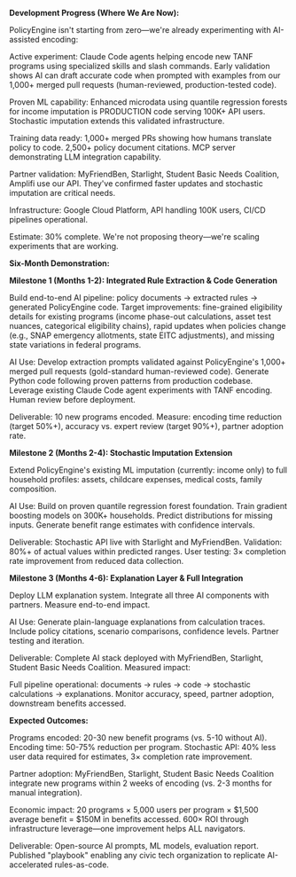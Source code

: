 **Development Progress (Where We Are Now):**

PolicyEngine isn't starting from zero—we're already experimenting with AI-assisted encoding:

Active experiment: Claude Code agents helping encode new TANF programs using specialized skills and slash commands. Early validation shows AI can draft accurate code when prompted with examples from our 1,000+ merged pull requests (human-reviewed, production-tested code).

Proven ML capability: Enhanced microdata using quantile regression forests for income imputation is PRODUCTION code serving 100K+ API users. Stochastic imputation extends this validated infrastructure.

Training data ready: 1,000+ merged PRs showing how humans translate policy to code. 2,500+ policy document citations. MCP server demonstrating LLM integration capability.

Partner validation: MyFriendBen, Starlight, Student Basic Needs Coalition, Amplifi use our API. They've confirmed faster updates and stochastic imputation are critical needs.

Infrastructure: Google Cloud Platform, API handling 100K users, CI/CD pipelines operational.

Estimate: 30% complete. We're not proposing theory—we're scaling experiments that are working.

**Six-Month Demonstration:**

**Milestone 1 (Months 1-2): Integrated Rule Extraction & Code Generation**

Build end-to-end AI pipeline: policy documents → extracted rules → generated PolicyEngine code. Target improvements: fine-grained eligibility details for existing programs (income phase-out calculations, asset test nuances, categorical eligibility chains), rapid updates when policies change (e.g., SNAP emergency allotments, state EITC adjustments), and missing state variations in federal programs.

AI Use: Develop extraction prompts validated against PolicyEngine's 1,000+ merged pull requests (gold-standard human-reviewed code). Generate Python code following proven patterns from production codebase. Leverage existing Claude Code agent experiments with TANF encoding. Human review before deployment.

Deliverable: 10 new programs encoded. Measure: encoding time reduction (target 50%+), accuracy vs. expert review (target 90%+), partner adoption rate.

**Milestone 2 (Months 2-4): Stochastic Imputation Extension**

Extend PolicyEngine's existing ML imputation (currently: income only) to full household profiles: assets, childcare expenses, medical costs, family composition.

AI Use: Build on proven quantile regression forest foundation. Train gradient boosting models on 300K+ households. Predict distributions for missing inputs. Generate benefit range estimates with confidence intervals.

Deliverable: Stochastic API live with Starlight and MyFriendBen. Validation: 80%+ of actual values within predicted ranges. User testing: 3× completion rate improvement from reduced data collection.

**Milestone 3 (Months 4-6): Explanation Layer & Full Integration**

Deploy LLM explanation system. Integrate all three AI components with partners. Measure end-to-end impact.

AI Use: Generate plain-language explanations from calculation traces. Include policy citations, scenario comparisons, confidence levels. Partner testing and iteration.

Deliverable: Complete AI stack deployed with MyFriendBen, Starlight, Student Basic Needs Coalition. Measured impact:

Full pipeline operational: documents → rules → code → stochastic calculations → explanations. Monitor accuracy, speed, partner adoption, downstream benefits accessed.

**Expected Outcomes:**

Programs encoded: 20-30 new benefit programs (vs. 5-10 without AI). Encoding time: 50-75% reduction per program. Stochastic API: 40% less user data required for estimates, 3× completion rate improvement.

Partner adoption: MyFriendBen, Starlight, Student Basic Needs Coalition integrate new programs within 2 weeks of encoding (vs. 2-3 months for manual integration).

Economic impact: 20 programs × 5,000 users per program × $1,500 average benefit = $150M in benefits accessed. 600× ROI through infrastructure leverage—one improvement helps ALL navigators.

Deliverable: Open-source AI prompts, ML models, evaluation report. Published "playbook" enabling any civic tech organization to replicate AI-accelerated rules-as-code.

